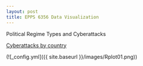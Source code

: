 ```yaml
---
layout: post
title: EPPS 6356 Data Visualization
---
```


Political Regime Types and Cyberattacks

[Cyberattacks by country](/images/Rplot01.png)

(![_config.yml]({{ site.baseurl }}/images/Rplot01.png))

